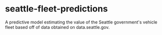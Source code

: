 # seattle-fleet-predictions
A predictive model estimating the value of the Seattle government's vehicle fleet based off of data obtained on data.seattle.gov.